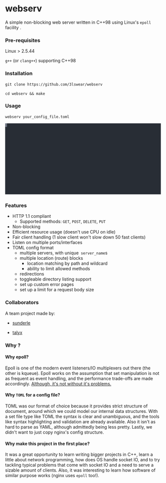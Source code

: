 # webserv

A simple non-blocking web server written in C++98 using Linux's `epoll` facility .

### Pre-requisites

Linux > 2.5.44

`g++` (or `clang++`) supporting C++98

### Installation

```
git clone https://github.com/3lswear/webserv
```

```
cd webserv && make
```

### Usage

```
webserv your_config_file.toml
```

![Usage](https://raw.githubusercontent.com/3lswear/webserv/fb4e2853a84ef57d68beafb5a4e688188c8d030b/assets/usage.svg)



### Features

- HTTP 1.1 compliant
  - Supported methods: `GET`, `POST`, `DELETE`, `PUT`
- Non-blocking
- Efficient resource usage (doesn't use CPU on idle)
- Fair client handling (1 slow client won't slow down 50 fast clients)
- Listen on multiple ports/interfaces
- TOML config format
  - multiple servers, with unique` server_name`s
  - multiple location (route) blocks
    - location matching by path and wildcard
    - ability to limit allowed methods
  - redirections
  - toggleable directory listing support 
  - set up custom error pages
  - set up a limit for a request body size

### Collaborators

A team project made by:

- [sunderle](https://github.com/3lswear)

- [talyx](https://github.com/talyx)

### Why ?

#### Why epoll?

Epoll is one of the modern event listeners/IO multiplexers out there (the other is kqueue). Epoll works on the assumption that set manipulation is not as frequent as event handling, and the performance trade-offs are made accordingly. [Although, it's not without it's problems.](https://idea.popcount.org/2017-02-20-epoll-is-fundamentally-broken-12/)

#### Why `TOML` for a config file?

TOML was our format of choice because it provides strict structure of document, around which we could model our internal data structures. With a set file type like TOML the syntax is clear and unambiguous, and the tools like syntax highlighting and validation are already available. Also it isn't as hard to parse as YAML, although admittedly being less pretty. Lastly, we didn't want to just copy nginx's config structure.

#### Why make this project in the first place?

It was a great opportunity to learn writing bigger projects in C++, learn a little about network programming, how does OS handle socket IO, and to try tackling typical problems that come with socket IO and a need to serve a sizable amount of clients. Also, it was interesting to learn how software of similar purpose works (nginx uses `epoll` too!).